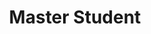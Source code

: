 ---
layout: member
key: Safwat
level: master
title: Master Student
first_name: Safwat
last_name: Khan
start_year: 2019
# email: 
image: /assets/img/team/Safwat.jpg
website: https://www.linkedin.com/in/safwat-ali-khan/
# twitter: 
# github: 
# bib_id: 
---